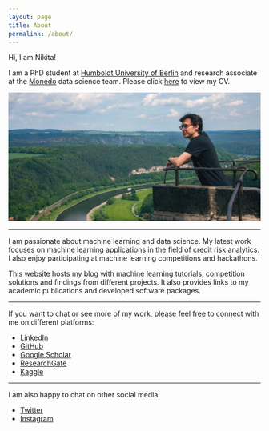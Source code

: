 ```yaml
---
layout: page
title: About
permalink: /about/
---
```


Hi, I am Nikita!

I am a PhD student at [Humboldt University of Berlin](https://www.wiwi.hu-berlin.de/en/professuren/quantitativ/wi/standardseite-en?set_language=en) and research associate at the [Monedo](https://www.monedo.com) data science team. Please click [here](https://kozodoi.github.io/blog/cv.pdf) to view my CV. 

![photo](../images/photo.jpg)

---

I am passionate about machine learning and data science. My latest work focuses on machine learning applications in the field of credit risk analytics. I also enjoy participating at machine learning competitions and hackathons.

This website hosts my blog with machine learning tutorials, competition solutions and findings from different projects. It also provides links to my academic publications and developed software packages.

---

If you want to chat or see more of my work, please feel free to connect with me on different platforms:

<ul>
  <li><a href="https://www.linkedin.com/in/kozodoi">LinkedIn</a></li>
  <li><a href="https://github.com/kozodoi">GitHub</a></li>
  <li><a href="https://scholar.google.com/citations?user=58tMuD0AAAAJ&amp;hl=en">Google Scholar</a></li>
  <li><a href="https://www.researchgate.net/profile/Nikita_Kozodoi">ResearchGate</a></li>
  <li><a href="https://www.kaggle.com/kozodoi">Kaggle</a></li>
</ul>

---

I am also happy to chat on other social media:

<ul>
  <li><a href="https://twitter.com/n_kozodoi">Twitter</a></li>
  <li><a href="https://www.instagram.com/n_kozodoi/">Instagram</a></li>
</ul>
